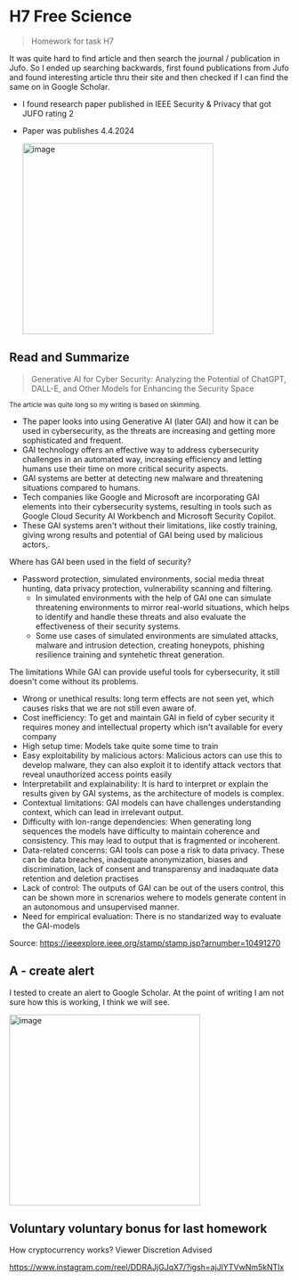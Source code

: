 # H7 Free Science
> Homework for task  H7

It was quite hard to find article and then search the journal / publication in Jufo. So I ended up searching backwards, first found publications from Jufo and found interesting article thru their site and then checked if I can find the same on in Google Scholar. 
* I found research paper published in IEEE Security & Privacy that got JUFO rating 2
* Paper was publishes 4.4.2024
  
  <img width="343" alt="image" src="https://github.com/user-attachments/assets/9fdf391e-a713-4620-9918-b2840bb7d72a">

## Read and Summarize
> Generative AI for Cyber Security: Analyzing the Potential of ChatGPT, DALL-E, and Other Models for Enhancing the Security Space

<sub>The article was quite long so my writing is based on skimming.</sub>

* The paper looks into using Generative AI (later GAI) and how it can be used in cybersecurity, as the threats are increasing and getting more sophisticated and frequent.
* GAI technology offers an effective way to address cybersecurity challenges in an automated way, increasing efficiency and letting humans use their time on more critical security aspects.
* GAI systems are better at detecting new malware and threatening situations compared to humans.
* Tech companies like Google and Microsoft are incorporating GAI elements into their cybersecurity systems, resulting in tools such as Google Cloud Security AI Workbench and Microsoft Security Copilot.
* These GAI systems aren't without their limitations, like costly training, giving wrong results and potential of GAI being used by malicious actors,. 

Where has GAI been used in the field of security?
* Password protection, simulated environments, social media threat hunting, data privacy protection, vulnerability scanning and filtering.
    * In simulated environments with the help of GAI one can simulate threatening environments to mirror real-world situations, which helps to identify and handle these threats and also evaluate the effectiveness of their security systems.
    * Some use cases of simulated environments are simulated attacks, malware and intrusion detection, creating honeypots, phishing resilience training and syntehetic threat generation.

The limitations
While GAI can provide useful tools for cybersecurity, it still doesn't come without its problems.

* Wrong or unethical results: long term effects are not seen yet, which causes risks that we are not still even aware of. 
* Cost inefficiency: To get and maintain GAI in field of cyber security it requires money and intellectual property which isn't available for every company
* High setup time: Models take quite some time to train
* Easy exploitability by malicious actors: Malicious actors can use this to develop malware, they can also exploit it to identify attack vectors that reveal unauthorized access points easily
* Interpretabilit and explainability: It is hard to interpret or explain the results given by GAI systems, as the architecture of models is complex. 
* Contextual limitations: GAI models can have challenges understanding context, which can lead in irrelevant output. 
* Difficulty with lon-range dependencies: When generating long sequences the models have difficulty to maintain coherence and consistency. This may lead to output that is fragmented or incoherent. 
* Data-related concerns: GAI tools can pose a risk to data privacy. These can be data breaches, inadequate anonymization, biases and discrimination, lack of consent and transparensy and inadaquate data retention and deletion practises
* Lack of control: The outputs of GAI can be out of the users control, this can be shown more in screnarios wehere to models generate content in an autonomous and unsupervised manner.
* Need for empirical evaluation: There is no standarized way to evaluate the GAI-models 

Source: https://ieeexplore.ieee.org/stamp/stamp.jsp?arnumber=10491270

## A - create alert

I tested to create an alert to Google Scholar. At the point of writing I am not sure how this is working, I think we will see.

<img width="343" alt="image" src="https://github.com/user-attachments/assets/e1149be5-06d7-4935-9860-b09a43734885">

## Voluntary voluntary bonus for last homework

How cryptocurrency works? Viewer Discretion Advised

https://www.instagram.com/reel/DDRAJjGJqX7/?igsh=ajJlYTVwNm5kNTlx
